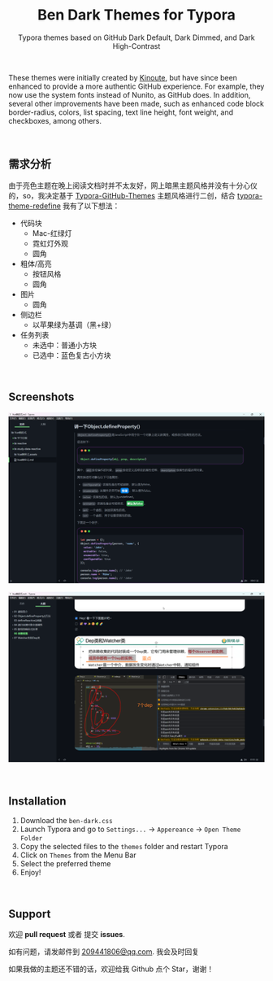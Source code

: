 <h1 align="center">Ben Dark Themes for Typora</h1>

<p align="center">Typora themes based on GitHub Dark Default, Dark Dimmed, and Dark High-Contrast</p>

​	

These themes were initially created by [Kinoute](https://github.com/kinoute/typora-github-night-theme), but have since been enhanced to provide a more authentic GitHub experience. For example, they now use the system fonts instead of Nunito, as GitHub does. In addition, several other improvements have been made, such as enhanced code block border-radius, colors, list spacing, text line height, font weight, and checkboxes, among others.

​	

## 需求分析

由于亮色主题在晚上阅读文档时并不太友好，网上暗黑主题风格并没有十分心仪的，so，我决定基于 [Typora-GitHub-Themes](https://github.com/Zabriskije/Typora-GitHub-Themes) 主题风格进行二创，结合 [typora-theme-redefine](https://github.com/EvanNotFound/typora-theme-redefine) 我有了以下想法：

- 代码块
  - Mac-红绿灯
  - 霓虹灯外观
  - 圆角
- 粗体/高亮
  - 按钮风格
  - 圆角
- 图片
  - 圆角
- 侧边栏
  - 以苹果绿为基调（黑+绿）
- 任务列表
  - 未选中：普通小方块
  - 已选中：蓝色复古小方块

​	

## Screenshots

![image-20230511122854411](README.assets/image-20230511122854411.png)

![image-20230511124352016](README.assets/image-20230511124352016.png)

​	

## Installation

1. Download the `ben-dark.css`
2. Launch Typora and go to `Settings...` → `Appereance` → `Open Theme Folder`
3. Copy the selected files to the `themes` folder and restart Typora
4. Click on `Themes` from the Menu Bar
5. Select the preferred theme
6. Enjoy!

​	

## Support

欢迎 **pull request** 或者 提交 **issues**.

如有问题，请发邮件到 [209441806@qq.com](mailto:209441806@qq.com). 我会及时回复

如果我做的主题还不错的话，欢迎给我 Github 点个 Star，谢谢！

